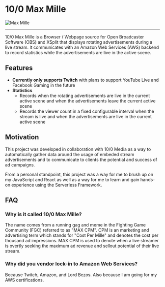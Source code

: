 # 10/0 Max Mille

![Max Mille](./docs/img/MaxMille.gif)

---

10/0 Max Mille is a Browser / Webpage source for Open Broadcaster Software (OBS) and XSplit that displays rotating advertisements during a live stream. It communicates with an Amazon Web Services (AWS) backend to record statistics while the advertisements are live in the active scene.

## Features

- **Currently only supports Twitch** with plans to support YouTube Live and Facebook Gaming in the future
- **Statistics**
  - Records when the rotating advertisements are live in the current active scene and when the advertisements leave the current active scene
  - Records the viewer count in a fixed configurable interval when the stream is live and when the advertisements are live in the current active scene

## Motivation

This project was developed in collaboration with 10/0 Media as a way to automatically gather data around the usage of embeded stream advertisements and to communicate to clients the potential and success of ad campaigns.

From a personal standpoint, this project was a way for me to brush up on my JavaScript and React as well as a way for me to learn and gain hands-on experience using the Serverless Framework.

## FAQ

### Why is it called 10/0 Max Mille?

The name comes from a running gag and meme in the Fighting Game Community (FGC) referred to as "MAX CPM". CPM is an marketing and advertising term which stands for "Cost Per Mille" and denotes the cost per thousand ad impressions. MAX CPM is used to denote when a live streamer is overtly seeking the maximum ad revenue and sellout potential of their live stream.

### Why did you vendor lock-in to Amazon Web Services?

Because Twitch, Amazon, and Lord Bezos. Also because I am going for my AWS certifications.
